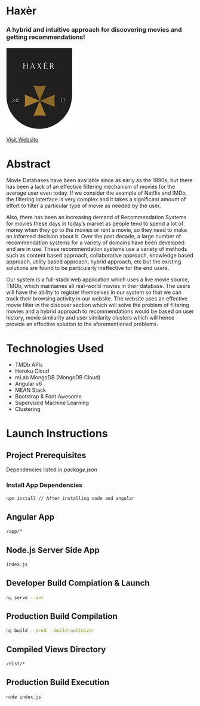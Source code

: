 # Haxèr
### A hybrid and intuitive approach for discovering movies and getting recommendations! 

![](haxer.png) 

[Visit Website](https://haxer.herokuapp.com)

# Abstract
Movie Databases have been available since as early as the 1990s, but there has been a lack of an effective filtering mechanism of movies for the average user even today. If we consider the example of Netflix and IMDb, the filtering interface is very complex and it takes a significant amount of effort to filter a particular type of movie as needed by the user.

Also, there has been an increasing demand of Recommendation Systems for movies these days in today’s market as people tend to spend a lot of money when they go to the movies or rent a movie, so they need to make an informed decision about it. Over the past decade, a large number of recommendation systems for a variety of domains have been developed and are in use. These recommendation systems use a variety of methods such as content based approach, collaborative approach, knowledge based approach, utility based approach, hybrid approach, etc but the existing solutions are found to be particularly ineffective for the end users.

Our system is a full-stack web application which uses a live movie source, TMDb, which maintaines all real-world movies in their database. The users will have the ability to register themselves in our system so that we can track their browsing activity in our website. The website uses an effective movie filter in the discover section which will solve the problem of filtering movies and a hybrid approach to recommendations would be based on user history, movie similarity and user similarity clusters which will hence provide an effective solution to the aforementioned problems.

# Technologies Used
* TMDb APIs
* Heroku Cloud
* mLab MongoDB (MongoDB Cloud)
* Angular v6
* MEAN Stack
* Bootstrap & Font Awesome
* Supervized Machine Learning
* Clustering

# Launch Instructions

## Project Prerequisites
Dependencies listed in *package.json*

### Install App Dependencies
```bash
npm install // After installing node and angular
```

## Angular App
```bash
/app/*
```
## Node.js Server Side App 
```bash
index.js
```

## Developer Build Compiation & Launch
```bash
ng serve --aot
```

## Production Build Compilation
```bash
ng build --prod --build-optimizer
```

## Compiled Views Directory
```bash
/dist/*
```
## Production Build Execution 
```bash
node index.js
```



